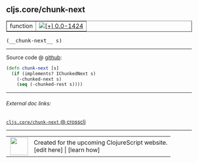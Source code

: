 ## cljs.core/chunk-next



 <table border="1">
<tr>
<td>function</td>
<td><a href="https://github.com/cljsinfo/cljs-api-docs/tree/0.0-1424"><img valign="middle" alt="[+] 0.0-1424" title="Added in 0.0-1424" src="https://img.shields.io/badge/+-0.0--1424-lightgrey.svg"></a> </td>
</tr>
</table>


 <samp>
(__chunk-next__ s)<br>
</samp>

---







Source code @ [github](https://github.com/clojure/clojurescript/blob/r3115/src/cljs/cljs/core.cljs#L3030-L3033):

```clj
(defn chunk-next [s]
  (if (implements? IChunkedNext s)
    (-chunked-next s)
    (seq (-chunked-rest s))))
```

<!--
Repo - tag - source tree - lines:

 <pre>
clojurescript @ r3115
└── src
    └── cljs
        └── cljs
            └── <ins>[core.cljs:3030-3033](https://github.com/clojure/clojurescript/blob/r3115/src/cljs/cljs/core.cljs#L3030-L3033)</ins>
</pre>

-->

---



###### External doc links:

[`cljs.core/chunk-next` @ crossclj](http://crossclj.info/fun/cljs.core.cljs/chunk-next.html)<br>

---

 <table>
<tr><td>
<img valign="middle" align="right" width="48px" src="http://i.imgur.com/Hi20huC.png">
</td><td>
Created for the upcoming ClojureScript website.<br>
[edit here] | [learn how]
</td></tr></table>

[edit here]:https://github.com/cljsinfo/cljs-api-docs/blob/master/cljsdoc/cljs.core_chunk-next.cljsdoc
[learn how]:https://github.com/cljsinfo/cljs-api-docs/wiki/cljsdoc-files

<!--

This information was too distracting to show to readers, but I'll leave it
commented here since it is helpful to:

- pretty-print the data used to generate this document
- and show how to retrieve that data



The API data for this symbol:

```clj
{:ns "cljs.core",
 :name "chunk-next",
 :type "function",
 :signature ["[s]"],
 :source {:code "(defn chunk-next [s]\n  (if (implements? IChunkedNext s)\n    (-chunked-next s)\n    (seq (-chunked-rest s))))",
          :title "Source code",
          :repo "clojurescript",
          :tag "r3115",
          :filename "src/cljs/cljs/core.cljs",
          :lines [3030 3033]},
 :full-name "cljs.core/chunk-next",
 :full-name-encode "cljs.core_chunk-next",
 :history [["+" "0.0-1424"]]}

```

Retrieve the API data for this symbol:

```clj
;; from Clojure REPL
(require '[clojure.edn :as edn])
(-> (slurp "https://raw.githubusercontent.com/cljsinfo/cljs-api-docs/catalog/cljs-api.edn")
    (edn/read-string)
    (get-in [:symbols "cljs.core/chunk-next"]))
```

-->
